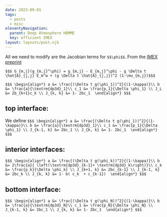 ```yaml
---
date: 2023-09-01
tags:
  - posts
  - misc
eleventyNavigation:
  parent: Deep Atmosphere HOMME
  key: efficient IMEX
layout: layouts/post.njk
---
```


All we need to modify are the Jacobian terms for `$$\phi$$`. 
From the [IMEX preprint](https://arxiv.org/pdf/1906.07219.pdf)

`$$$ G_{m,j}(g_{m,j}^\phi) = g_{m,j} - E_{m,j}^\phi - g \Delta t \hat{A}_{j,j} E_m^w + (g \Delta t \hat{A}_{j,j})^2 (1-\mu_{m,j})$$$`



`$$$
\begin{align*}
  a &= \frac{(\Delta t g(\phi_1))^2}{(1-\kappa)}\\
  b &= \frac{a}{\textrm{dp3d}_1}\\
  c_1 &= \frac{p_1}{\Delta \phi_1} \\
  J_L &= 2b_{k+1}c_k \\
  J_{k, k} &= 1- 2bc_1 
\end{align*}
$$$`
## top interface:

We define
`$$$
\begin{align*}
  a &= \frac{(\Delta t g(\phi_1))^2}{(1-\kappa)}\\
  b &= \frac{a}{\textrm{dp3d}_1}\\
  c_1 &= \frac{p_1}{\Delta \phi_1} \\
  J_{k-1, k} &= 2bc_1 \\
  J_{k, k} &= 1- 2bc_1 
\end{align*}
$$$`


## interior interfaces:

`$$$
\begin{align*}
  a &= \frac{(\Delta t g(\phi_k))^2}{(1-\kappa)}\\
  b &= 2\frac{a}{
  \left(\textrm{dp3d}_{k-1}+ \textrm{dp3d}_k\right)}\\
  c_k &= \frac{p_k}{\Delta \phi_k} \\
  J_{k+1, k} &= 2bc_{k-1} \\
  J_{k-1, k} &= 2bc_k \\
  J_{k, k} &= 1- b( c_k  + c_{k-1}) 
\end{align*}
$$$`


## bottom interface:

`$$$
\begin{align*}
  a &= \frac{(\Delta t g(\phi_N))^2}{(1-\kappa)}\\
  b &= \frac{a}{\textrm{dp3d}_N}\\
  c_1 &= \frac{p_N}{\Delta \phi_N} \\
  J_{k-1, k} &= 2bc_1 \\
  J_{k, k} &= 1- 2bc_1 
\end{align*}
$$$`